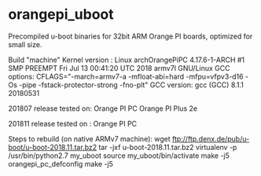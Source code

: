# orangepi_uboot

Precompiled u-boot binaries for 32bit ARM Orange PI boards, optimized for small size.

Build "machine"
Kernel version : Linux archOrangePiPC 4.17.6-1-ARCH #1 SMP PREEMPT Fri Jul 13 00:41:20 UTC 2018 armv7l GNU/Linux
GCC options: CFLAGS="-march=armv7-a -mfloat-abi=hard -mfpu=vfpv3-d16 -Os -pipe -fstack-protector-strong -fno-plt"
GCC version: gcc (GCC) 8.1.1 20180531

201807 release tested on:
Orange PI PC
Orange PI Plus 2e

201811 release tested on :
Orange PI PC

Steps to rebuild (on native ARMv7 machine):
wget ftp://ftp.denx.de/pub/u-boot/u-boot-2018.11.tar.bz2
tar -jxf u-boot-2018.11.tar.bz2
virtualenv -p /usr/bin/python2.7 my_uboot
source my_uboot/bin/activate
make -j5 orangepi_pc_defconfig
make -j5
